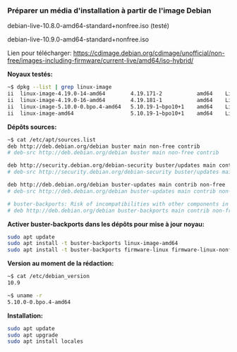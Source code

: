 <h3>Préparer un média d'installation à partir de l'image Debian</h3>
<p>debian-live-10.8.0-amd64-standard+nonfree.iso (testé)</p>
<p>debian-live-10.9.0-amd64-standard+nonfree.iso</p>
<p>Lien pour télécharger: <a href="https://cdimage.debian.org/cdimage/unofficial/non-free/images-including-firmware/current-live/amd64/iso-hybrid/">https://cdimage.debian.org/cdimage/unofficial/non-free/images-including-firmware/current-live/amd64/iso-hybrid/</a></p>


<p><b>Noyaux testés:</b></p>

```bash
~$ dpkg --list | grep linux-image
ii  linux-image-4.19.0-14-amd64        4.19.171-2           amd64    Linux 4.19 for 64-bit PCs (signed)
ii  linux-image-4.19.0-16-amd64        4.19.181-1           amd64    Linux 4.19 for 64-bit PCs (signed)
ii  linux-image-5.10.0-0.bpo.4-amd64   5.10.19-1~bpo10+1    amd64    Linux 5.10 for 64-bit PCs (signed)
ii  linux-image-amd64                  5.10.19-1~bpo10+1    amd64    Linux for 64-bit PCs (meta-package)
```

<p><b>Dépôts sources:</b></p>

```bash
~$ cat /etc/apt/sources.list
deb http://deb.debian.org/debian buster main non-free contrib
# deb-src http://deb.debian.org/debian buster main non-free contrib

deb http://security.debian.org/debian-security buster/updates main contrib non-free
# deb-src http://security.debian.org/debian-security buster/updates main contrib non-free

deb http://deb.debian.org/debian buster-updates main contrib non-free
# deb-src http://deb.debian.org/debian buster-updates main contrib non-free

# buster-backports: Risk of incompatibilities with other components in Debian stable. Use with care!
# deb http://deb.debian.org/debian buster-backports main contrib non-free
```

<p><b>Activer buster-backports dans les dépôts pour mise à jour noyau:</b></p>

```bash
sudo apt update
sudo apt install -t buster-backports linux-image-amd64
sudo apt install -t buster-backports firmware-linux firmware-linux-nonfree
```

<p><b>Version au moment de la rédaction:</b></p>

```bash
~$ cat /etc/debian_version
10.9

~$ uname -r
5.10.0-0.bpo.4-amd64
```

<p><b>Installation:</b></p>

```bash
sudo apt update
sudo apt upgrade
sudo apt install locales
```
